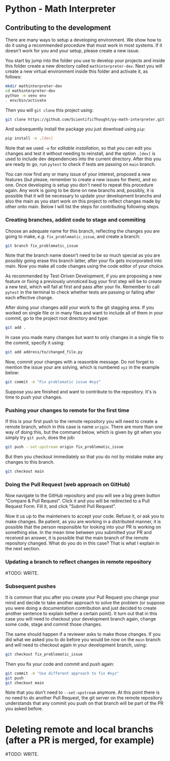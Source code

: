 # Python - Math Interpreter

## Contributing to the development

There are many ways to setup a developing environment. We show how to do it using a recommended procedure that must work in most systems. If it doesn't work for you and your setup, please create a new issue.

You start by jump into the folder you use to develop your projects and inside this folder create a new directory called `mathinterpreter-dev`. Next you will create a new virtual environment inside this folder and activate it, as follows:

```bash
mkdir mathinterpreter-dev
cd mathinterpreter-dev
python -m venv env
. env/bin/activate
```
Then you will `git clone` this project using:

```bash
git clone https://github.com/ScientificThought/py-math-interpreter.git .
```
And subsequently install the package you just download using `pip`:

```bash
pip install -e .[dev]
```
Note that we used `-e` for *editable installation*, so that you can edit you changes and test it without needing to reinstall, and the option `.[dev]` is used to include dev dependencies into the current directory.
After this you are ready to go, run `pytest` to check if tests are passing on `main` branch. 

You can now find any or many issue of your interest, proposed a new features (but please, remember to create a new issues for them), and so one. Once developing is setup you don't need to repeat this procedure again. Any work is going to be done on new branchs and, possibly, it is possible that it will be necessary to update your development branchs and also the main as you start work on this project to reflect changes made by other onto main. Below I will list the steps for contributing following steps. 

### Creating branches, addint code to stage and commiting

Choose an adequate name for this branch, reflecting the changes you are going to make, *e.g.* `fix_problematic_issue`, and create a branch:
```bash
git branch fix_problematic_issue
```
Note that the branch name doesn't need to be so much special as you are possibly going erase this branch latter, after your fix gets incorporated into main. Now you make all code changes using the code editor of your choice. 

As recommended by Test-Driven Development, if you are proposing a new feature or fixing a previously unnoticed bug your first step will be to create a new test, which will fail at first and pass after your fix.
Remember to call `pytest` in the terminal to check whether tests are passing or failing after each effective change.

After doing your changes add your work to the git stagging area. If you worked on single file or in many files and want to include all of them in your commit, go to the project root directory and type:
```bash
git add .
```
In case you made many changes but want to only changes in a single file to the commit, specify it using:
```bash
git add address/to/changed_file.py
```
Now, commit your changes with a reasonble message. Do not forget to mention the issue your are solving, which is numbered `xyz` in the example below:
```bash
git commit -m "Fix problematic issue #xyz"
```

Suppose you are finished and want to contribute to the repository. It's is time to push your changes.

### Pushing your changes to remote for the first time
If this is your first push to the remote repository you will need to create a remote branch, which in this case is name `origin`. There are more than one way of doing this, but the command below, which is given by git when you simply try `git push`, does the job:
```bash
git push --set-upstream origin fix_problematic_issue
```
But then you checkout immediately so that you do not by mistake make any changes to this branch.
```bash
git checkout main
```

### Doing the Pull Request (web approach on GitHub)
Now navigate to the GitHub repository and you will see a big green button "Compare & Pull Request". 
Click it and you will be redirected to a Pull Request Form. Fill it, and click "Submit Pull Request".

Now it us up to the mainteiners to accept your code. Refuse it, or ask you to make changes. Be patient, as you are working in a distributed manner, it is possible that the person responsible for looking into your PR is working on something else. In the mean time between you submitted your PR and received an answer, it is possible that the main branch of the remote repository changed. What do you do in this case? 
That is what I explain in the next section.

### Updating a branch to reflect changes in remote repository

#TODO: WRITE.

### Subsequent pushes
It is common that you after you create your Pull Request you change your mind and decide to take another approach to solve the problem (or suppose you were doing a documentation contribution and just decided to create another sentence to explain bether a certain point). It turn out that in this case you will need to checkout your development branch again, change some code, stage and commit those changes.

The same should happen if a reviewer asks to make those changes. If you did what we asked you to do before you would be now on the `main` branch and will need to checkout again in your development branch, using:
```bash
git checkout fix_problematic_issue
```
Then you fix your code and commit and push again:
```bash
git commit -m "Use different approach to fix #xyz"
git push
git checkout main
```
Note that you don't need to `--set-upstream` anymore. At this point there is no need to do another Pull Request, the git server on the remote repository understands that any commit you push on that branch 
will be part of the PR you asked before.

# Deleting remote and local branchs (after a PR is merged, for example)

#TODO: WRITE.





